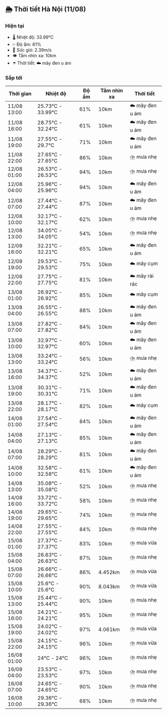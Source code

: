 ## 🌦️ Thời tiết Hà Nội (11/08)

### Hiện tại

- 🌡️ Nhiệt độ: 33.99℃
- 💦 Độ ẩm: 61%
- 💨 Sức gió: 2.39m/s
- 👁️ Tầm nhìn xa: 10km
- ☂️ Thời tiết: ☁️ mây đen u ám

### Sắp tới

| Thời gian | Nhiệt độ | Độ ẩm | Tầm nhìn xa | Thời tiết |
| --- | --- | --- | --- | --- |
| 11/08 13:00 | 25.73℃ - 33.99℃ | 61% | 10km | ☁️ mây đen u ám |
| 11/08 16:00 | 28.75℃ - 32.24℃ | 61% | 10km | ☁️ mây đen u ám |
| 11/08 19:00 | 27.55℃ - 29.7℃ | 71% | 10km | ☁️ mây đen u ám |
| 11/08 22:00 | 27.65℃ - 27.65℃ | 86% | 10km | ⛈️ mưa nhẹ |
| 12/08 01:00 | 26.53℃ - 26.53℃ | 94% | 10km | ⛈️ mưa nhẹ |
| 12/08 04:00 | 25.96℃ - 25.96℃ | 94% | 10km | ☁️ mây đen u ám |
| 12/08 07:00 | 27.44℃ - 27.44℃ | 87% | 10km | ☁️ mây đen u ám |
| 12/08 10:00 | 32.17℃ - 32.17℃ | 62% | 10km | ⛈️ mưa nhẹ |
| 12/08 13:00 | 34.05℃ - 34.05℃ | 54% | 10km | ⛈️ mưa nhẹ |
| 12/08 16:00 | 32.21℃ - 32.21℃ | 65% | 10km | ☁️ mây đen u ám |
| 12/08 19:00 | 29.53℃ - 29.53℃ | 75% | 10km | ☁️ mây cụm |
| 12/08 22:00 | 27.75℃ - 27.75℃ | 81% | 10km | ☁️ mây rải rác |
| 13/08 01:00 | 26.92℃ - 26.92℃ | 85% | 10km | ☁️ mây cụm |
| 13/08 04:00 | 26.55℃ - 26.55℃ | 88% | 10km | ☁️ mây đen u ám |
| 13/08 07:00 | 27.82℃ - 27.82℃ | 84% | 10km | ☁️ mây đen u ám |
| 13/08 10:00 | 32.97℃ - 32.97℃ | 60% | 10km | ☁️ mây đen u ám |
| 13/08 13:00 | 33.24℃ - 33.24℃ | 56% | 10km | ⛈️ mưa nhẹ |
| 13/08 16:00 | 34.37℃ - 34.37℃ | 52% | 10km | ☁️ mây đen u ám |
| 13/08 19:00 | 30.31℃ - 30.31℃ | 71% | 10km | ☁️ mây đen u ám |
| 13/08 22:00 | 28.17℃ - 28.17℃ | 82% | 10km | ☁️ mây cụm |
| 14/08 01:00 | 27.54℃ - 27.54℃ | 84% | 10km | ☁️ mây đen u ám |
| 14/08 04:00 | 27.13℃ - 27.13℃ | 85% | 10km | ☁️ mây đen u ám |
| 14/08 07:00 | 28.29℃ - 28.29℃ | 81% | 10km | ☁️ mây đen u ám |
| 14/08 10:00 | 32.58℃ - 32.58℃ | 61% | 10km | ☁️ mây đen u ám |
| 14/08 13:00 | 35.08℃ - 35.08℃ | 52% | 10km | ⛈️ mưa nhẹ |
| 14/08 16:00 | 33.72℃ - 33.72℃ | 58% | 10km | ⛈️ mưa nhẹ |
| 14/08 19:00 | 29.65℃ - 29.65℃ | 74% | 10km | ⛈️ mưa nhẹ |
| 14/08 22:00 | 27.55℃ - 27.55℃ | 84% | 10km | ⛈️ mưa nhẹ |
| 15/08 01:00 | 27.37℃ - 27.37℃ | 83% | 10km | ⛈️ mưa vừa |
| 15/08 04:00 | 26.63℃ - 26.63℃ | 87% | 10km | ⛈️ mưa nhẹ |
| 15/08 07:00 | 26.66℃ - 26.66℃ | 86% | 4.452km | ⛈️ mưa vừa |
| 15/08 10:00 | 25.6℃ - 25.6℃ | 90% | 8.043km | ⛈️ mưa vừa |
| 15/08 13:00 | 25.44℃ - 25.44℃ | 90% | 10km | ⛈️ mưa nhẹ |
| 15/08 16:00 | 24.21℃ - 24.21℃ | 95% | 10km | ⛈️ mưa nhẹ |
| 15/08 19:00 | 24.02℃ - 24.02℃ | 97% | 4.061km | ⛈️ mưa vừa |
| 15/08 22:00 | 24.15℃ - 24.15℃ | 96% | 10km | ⛈️ mưa vừa |
| 16/08 01:00 | 24℃ - 24℃ | 96% | 10km | ⛈️ mưa nhẹ |
| 16/08 04:00 | 23.53℃ - 23.53℃ | 97% | 10km | ⛈️ mưa nhẹ |
| 16/08 07:00 | 24.65℃ - 24.65℃ | 90% | 10km | ⛈️ mưa nhẹ |
| 16/08 10:00 | 29.36℃ - 29.36℃ | 68% | 10km | ⛈️ mưa nhẹ |
